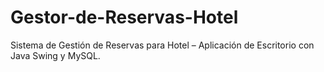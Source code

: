 # Gestor-de-Reservas-Hotel
Sistema de Gestión de Reservas para Hotel – Aplicación de Escritorio con Java Swing y MySQL.
